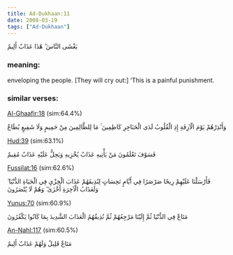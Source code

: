 ```yaml
---
title: Ad-Dukhaan:11
date: 2008-03-19
tags: ["Ad-Dukhaan"]
---
```

يَغْشَى النَّاسَ ۖ هَٰذَا عَذَابٌ أَلِيمٌ
### meaning: 
enveloping the people. [They will cry out:] ‘This is a painful punishment.
### similar verses: 

[Al-Ghaafir:18](/40/18) (sim:64.4%)

وَأَنْذِرْهُمْ يَوْمَ الْآزِفَةِ إِذِ الْقُلُوبُ لَدَى الْحَنَاجِرِ كَاظِمِينَ ۚ مَا لِلظَّالِمِينَ مِنْ حَمِيمٍ وَلَا شَفِيعٍ يُطَاعُ

[Hud:39](/11/39) (sim:63.1%)

فَسَوْفَ تَعْلَمُونَ مَنْ يَأْتِيهِ عَذَابٌ يُخْزِيهِ وَيَحِلُّ عَلَيْهِ عَذَابٌ مُقِيمٌ

[Fussilat:16](/41/16) (sim:62.6%)

فَأَرْسَلْنَا عَلَيْهِمْ رِيحًا صَرْصَرًا فِي أَيَّامٍ نَحِسَاتٍ لِنُذِيقَهُمْ عَذَابَ الْخِزْيِ فِي الْحَيَاةِ الدُّنْيَا ۖ وَلَعَذَابُ الْآخِرَةِ أَخْزَىٰ ۖ وَهُمْ لَا يُنْصَرُونَ

[Yunus:70](/10/70) (sim:60.9%)

مَتَاعٌ فِي الدُّنْيَا ثُمَّ إِلَيْنَا مَرْجِعُهُمْ ثُمَّ نُذِيقُهُمُ الْعَذَابَ الشَّدِيدَ بِمَا كَانُوا يَكْفُرُونَ

[An-Nahl:117](/16/117) (sim:60.5%)

مَتَاعٌ قَلِيلٌ وَلَهُمْ عَذَابٌ أَلِيمٌ
